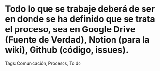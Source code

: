 # Todo lo que se trabaje deberá de ser en donde se ha definido que se trata el proceso, sea en Google Drive (Fuente de Verdad), Notion (para la wiki), Github (código, issues).

Tags: Comunicación, Procesos, To do